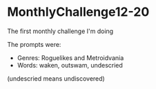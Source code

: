 # MonthlyChallenge12-20
The first monthly challenge I'm doing

The prompts were:

* Genres: Roguelikes and Metroidvania
* Words: waken, outswam, undescried

(undescried means undiscovered)
